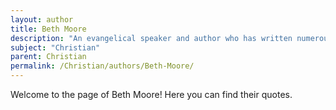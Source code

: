 ```yaml
---
layout: author
title: Beth Moore
description: "An evangelical speaker and author who has written numerous Bible studies and has a significant following, particularly among women in the Christian community."
subject: "Christian"
parent: Christian
permalink: /Christian/authors/Beth-Moore/
---
```


Welcome to the page of Beth Moore! Here you can find their quotes.
